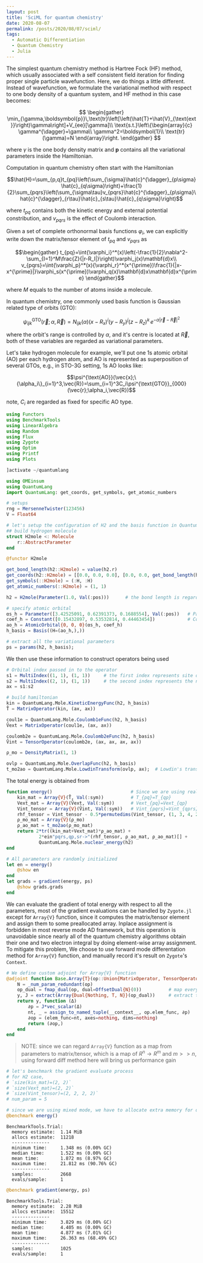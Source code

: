 ```yaml
---
layout: post
title: 'SciML for quantum chemistry'
date: 2020-08-07
permalink: /posts/2020/08/07/sciml/
tags: 
  - Automatic Differentiation
  - Quantum Chemistry
  - Julia
---
```


The simplest quantum chemistry method is Hartree Fock (HF) method, which usually associated with a self consistent field iteration for finding proper single particle wavefunction. Here, we do things a little different. Instead of wavefunction, we formulate the variational method with respect to one body density of a quantum system, and HF method in this case becomes:

$$
\begin{gather}
\min_{\gamma,\boldsymbol{p}}\,\text{tr}\left[\left(\hat{T}+\hat{V}_{\text{ext}}\right)\gamma\right]+V_{ee}[\gamma]\\
\text{s.t.}\left\{\begin{array}{c}
\gamma^{\dagger}=\gamma\\
\gamma^2=\boldsymbol{1}\\
\text{tr}(\gamma)=N
\end{array}\right.
\end{gather}
$$

where $\gamma$ is the one body density matrix and $\boldsymbol{p}$ contains all the variational parameters inside the Hamiltonian.

Computation in quantum chemistry often start with the Hamiltonian


$$\hat{H}=\sum_{p,q}t_{pq}\left(\sum_{\sigma}\hat{c}^{\dagger}_{p\sigma}\hat{c}_{q\sigma}\right)+\frac{1}{2}\sum_{pqrs}\left(\sum_{\sigma\tau}v_{pqrs}\hat{c}^{\dagger}_{p\sigma}\hat{c}^{\dagger}_{r\tau}\hat{c}_{s\tau}\hat{c}_{q\sigma}\right)$$


where $t_{pq}$ contains both the kinetic energy and external potential constribution, and $v_{pqrs}$ is the effect of Coulomb interaction.


Given a set of complete orthonormal basis functions $\varphi_i$, we can explicitly write down the matrix/tensor element of $t_{pq}$ and $v_{pqrs}$ as


$$\begin{gather}
t_{pq}=\int{\varphi_i}^*(x)\left(-\frac{1}{2}\nabla^2-\sum_{I=1}^M\frac{Z}{|r-R_I|}\right)\varphi_j(x)\mathbf{d}x\\
v_{pqrs}=\int{\varphi_p}^*(x){\varphi_r}^*(x^{\prime})\frac{1}{|x-x^{\prime}|}\varphi_s(x^{\prime})\varphi_q(x)\mathbf{d}x\mathbf{d}x^{\prime}
\end{gather}$$


where $M$ equals to the number of atoms inside a molecule.

In quantum chemistry, one commonly used basis function is Gaussian related type of orbits (GTO):


$$\psi^{\text{GTO}}_{ijk}(\vec{r}; \alpha, \vec{R})=N_{ijk}(\alpha)(x-R_x)^i(y-R_y)^j(z-R_z)^k\,e^{-\alpha|\vec{r}-\vec{R}|^2}$$


where the orbit's range is controlled by $\alpha$, and it's centre is located at $\vec{R}$, both of these variables are regarded as variational parameters.

Let's take hydrogen molecule for example, we'll put one $1$s atomic orbital (AO) per each hydrogen atom, and AO is represented as superposition of several GTOs, e.g., in STO-$3$G setting, $1$s AO looks like:


$$\psi^{\text{AO}}(\vec{x};\{\alpha_i\}_{i=1}^3,\vec{R})=\sum_{i=1}^3C_i\psi^{\text{GTO}}_{000}(\vec{r};\alpha_i,\vec{R})$$


note, $C_i$ are regarded as fixed for specific AO type.



```julia
using Functors
using BenchmarkTools
using LinearAlgebra
using Random
using Flux
using Zygote
using Optim
using Printf
using Plots
```


```julia
]activate ~/quantumlang
```



```julia
using OMEinsum
using QuantumLang
import QuantumLang: get_coords, get_symbols, get_atomic_numbers
```



```julia
# setups
rng = MersenneTwister(123456)
V = Float64
```




```julia
# let's setup the configuration of H2 and the basis function in QuantumLang.jl
## build hydrogen molecule
struct H2mole <: Molecule
    r::AbstractParameter
end

@functor H2mole

get_bond_length(h2::H2mole) = value(h2.r)
get_coords(h2::H2mole) = [[0.0, 0.0, 0.0], [0.0, 0.0, get_bond_length(h2)]]
get_symbols(::H2mole) = (:H, :H)
get_atomic_numbers(::H2mole) = (1, 1)

h2 = H2mole(Parameter(1.0, Val(:pos)))      # the bond length is regarded as a parameter

# specify atomic orbital
αs_h = Parameter([3.42525091, 0.62391373, 0.1688554], Val(:pos))   # Parameter is variant
coef_h = Constant([0.15432897, 0.53532814, 0.44463454])            # Constant is invariant
ao_h = AtomicOrbital{0, 0, 0}(αs_h, coef_h)
h_basis = Basis((H=(ao_h,),))

# extract all the variational parameters
ps = params(h2, h_basis);
```

We then use these information to construct operators being used


```julia
# Orbital index passed in to the operator
s1 = MultiIndex((1, 1), (1, 1))     # the first index represents site of hydrogen atom,
s2 = MultiIndex((2, 1), (1, 1))     # the second index represents the number of AO placed at each atom
ax = s1:s2

# build hamiltonian
kin = QuantumLang.Mole.KineticEnergyFunc(h2, h_basis)
T̂ = MatrixOperator(kin, (ax, ax))

coul1e = QuantumLang.Mole.Coulomb1eFunc(h2, h_basis)
V̂ext = MatrixOperator(coul1e, (ax, ax))

coulomb2e = QuantumLang.Mole.Coulomb2eFunc(h2, h_basis)
V̂int = TensorOperator(coulomb2e, (ax, ax, ax, ax))

ρ_mo = DensityMatrix(1, 1)

ovlp = QuantumLang.Mole.OverlapFunc(h2, h_basis)
t_mo2ao = QuantumLang.Mole.LowdinTransform(ovlp, ax);  # Lowdin's transformation is used to orthogonalize the AOs
```

The total energy is obtained from


```julia
function energy()                             # Since we are using real orbitals, we can reduce the computation by exploring symmetry of the matrix
    kin_mat = Array{V}(T̂, Val(:sym))          # T_{pq}=T_{qp}
    Vext_mat = Array{V}(V̂ext, Val(:sym))      # Vext_{pq}=Vext_{qp}
    Vint_tensor = Array{V}(V̂int, Val(:sym))   # Vint_{pqrs}=Vint_{qprs}=Vint_{pqsr}=Vint_{qpsr}=Vint_{rspq}=Vint_{rsqp}=Vint_{srpq}=Vint_{srqp}
    rhf_tensor = Vint_tensor - 0.5*permutedims(Vint_tensor, (1, 3, 4, 2))    # Restricted HF approximation
    ρ_mo_mat = Array{V}(ρ_mo)
    ρ_ao_mat = t_mo2ao(ρ_mo_mat)
    return 2*tr((kin_mat+Vext_mat)*ρ_ao_mat) + 
            2*ein"pqrs,qp,sr->"(rhf_tensor, ρ_ao_mat, ρ_ao_mat)[] +
            QuantumLang.Mole.nuclear_energy(h2)
end

# All parameters are randomly initialized 
let en = energy()
    @show en
end
let grads = gradient(energy, ps)
    @show grads.grads
end
```

We can evaluate the gradient of total energy with respect to all the parameters, most of the gradient evaluations can be handled by `Zygote.jl` except for `Array{V}` function, since it computes the matrix/tensor element and assign them to some preallocated array. Inplace assignment is forbidden in most reverse mode AD framework, but this operation is unavoidable since nearly all of the quantum chemistry algorithms obtain their one and two electron integral by doing element-wise array assignment. To mitigate this problem, We choose to use forward mode differentation method for `Array{V}` function, and manually record it's result on `Zygote`'s `Context`.
```julia
# We define custom adjoint for Array{V} function
@adjoint function Base.Array{T}(op::Union{MatrixOperator, TensorOperator}) where {T}
    N = _num_param_redundant(op)
    op_dual = fmap_dual(op, dual=OffsetDual{N}(0))          # map every optimizable parameter to a dual number
    y, J = extract(Array{Dual{Nothing, T, N}}(op_dual))     # extract the result and jacobian
    return y, function (Δ)
        ∂p = J*vec_scalar(Δ)
        nt, _ = assign_to_named_tuple(__context__, op.elem_func, ∂p)
        ∂op = (elem_func=nt, axes=nothing, dims=nothing)
        return (∂op,)
    end
end
```
> NOTE: since we can regard `Array{V}` function as a map from parameters to matrix/tensor, which is a map of $R^n\to R^{m}$ and $m>>n$, using forward diff method here will bring us performance gain


```julia
# let's benchmark the gradient evaluate process
# for H2 case, 
# `size(kin_mat)=(2, 2)`
# `size(Vext_mat)=(2, 2)`
# `size(Vint_tensor)=(2, 2, 2, 2)`
# num_param = 5

# since we are using mixed mode, we have to allocate extra memory for dual numbers in the forward process, compute and collect the gradient
@benchmark energy()
```




    BenchmarkTools.Trial: 
      memory estimate:  1.14 MiB
      allocs estimate:  11218
      --------------
      minimum time:     1.348 ms (0.00% GC)
      median time:      1.522 ms (0.00% GC)
      mean time:        1.872 ms (8.97% GC)
      maximum time:     21.812 ms (90.76% GC)
      --------------
      samples:          2668
      evals/sample:     1




```julia
@benchmark gradient(energy, ps)
```




    BenchmarkTools.Trial: 
      memory estimate:  2.28 MiB
      allocs estimate:  15512
      --------------
      minimum time:     3.829 ms (0.00% GC)
      median time:      4.405 ms (0.00% GC)
      mean time:        4.877 ms (7.01% GC)
      maximum time:     26.363 ms (68.49% GC)
      --------------
      samples:          1025
      evals/sample:     1


